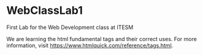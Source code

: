 # WebClassLab1
First Lab for the Web Development class at ITESM

We are learning the html fundamental tags and their correct uses.
For more information, visit https://www.htmlquick.com/reference/tags.html.